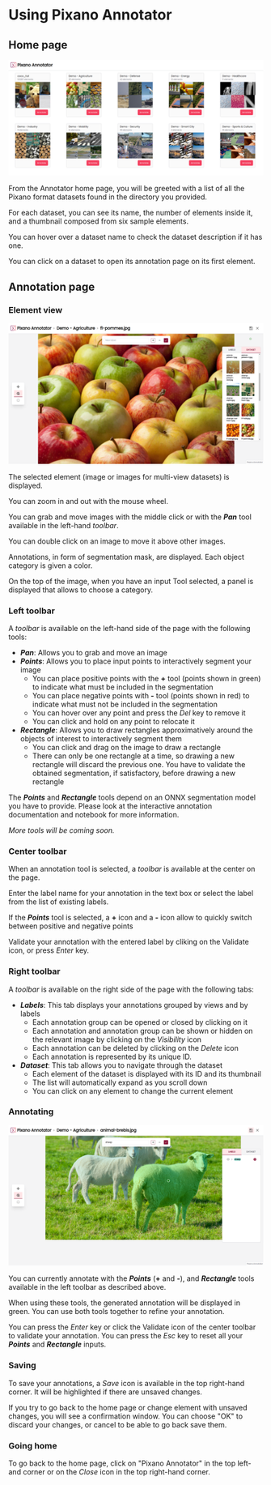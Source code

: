 # Using Pixano Annotator

## Home page

![Pixano Annotator Home Page](../assets/user/annotator_home.png)

From the Annotator home page, you will be greeted with a list of all the Pixano format datasets found in the directory you provided.

For each dataset, you can see its name, the number of elements inside it, and a thumbnail composed from six sample elements.

You can hover over a dataset name to check the dataset description if it has one.

You can click on a dataset to open its annotation page on its first element.

## Annotation page

### Element view

![Pixano Annotator Element View](../assets/user/annotator_elementview.png)

The selected element (image or images for multi-view datasets) is displayed.

You can zoom in and out with the mouse wheel.

You can grab and move images with the middle click or with the **_Pan_** tool available in the left-hand _toolbar_.

You can double click on an image to move it above other images.

Annotations, in form of segmentation mask, are displayed.
Each object category is given a color.

On the top of the image, when you have an input Tool selected, a panel is displayed that allows to choose a category.

### Left toolbar

A _toolbar_ is available on the left-hand side of the page with the following tools:

- **_Pan_**: Allows you to grab and move an image
- **_Points_**: Allows you to place input points to interactively segment your image
  - You can place positive points with the **+** tool (points shown in green) to indicate what must be included in the segmentation
  - You can place negative points with **-** tool (points shown in red) to indicate what must not be included in the segmentation
  - You can hover over any point and press the _Del_ key to remove it
  - You can click and hold on any point to relocate it
- **_Rectangle_**: Allows you to draw rectangles approximatively around the objects of interest to interactively segment them
  - You can click and drag on the image to draw a rectangle
  - There can only be one rectangle at a time, so drawing a new rectangle will discard the previous one. You have to validate the obtained segmentation, if satisfactory, before drawing a new rectangle

The **_Points_** and **_Rectangle_** tools depend on an ONNX segmentation model you have to provide. Please look at the interactive annotation documentation and notebook for more information.

_More tools will be coming soon._

### Center toolbar

When an annotation tool is selected, a _toolbar_ is available at the center on the page.

Enter the label name for your annotation in the text box or select the label from the list of existing labels.

If the **_Points_** tool is selected, a **+** icon and a **-** icon allow to quickly switch between positive and negative points

Validate your annotation with the entered label by cliking on the Validate icon, or press _Enter_ key.

### Right toolbar

A _toolbar_ is available on the right side of the page with the following tabs:

- **_Labels_**: This tab displays your annotations grouped by views and by labels
  - Each annotation group can be opened or closed by clicking on it
  - Each annotation and annotation group can be shown or hidden on the relevant image by clicking on the _Visibility_ icon
  - Each annotation can be deleted by clicking on the _Delete_ icon
  - Each annotation is represented by its unique ID.
- **_Dataset_**: This tab allows you to navigate through the dataset
  - Each element of the dataset is displayed with its ID and its thumbnail
  - The list will automatically expand as you scroll down
  - You can click on any element to change the current element

### Annotating

![Pixano Annotator Annotate](../assets/user/annotator_annotation.png)

You can currently annotate with the **_Points_** (**+** and **-**), and **_Rectangle_** tools available in the left toolbar as described above.

When using these tools, the generated annotation will be displayed in green. You can use both tools together to refine your annotation.

You can press the _Enter_ key or click the Validate icon of the center toolbar to validate your annotation.
You can press the _Esc_ key to reset all your **_Points_** and **_Rectangle_** inputs.

### Saving

To save your annotations, a _Save_ icon is available in the top right-hand corner. It will be highlighted if there are unsaved changes.

If you try to go back to the home page or change element with unsaved changes, you will see a confirmation window. You can choose "OK" to discard your changes, or cancel to be able to go back save them.

### Going home

To go back to the home page, click on "Pixano Annotator" in the top left-and corner or on the _Close_ icon in the top right-hand corner.
